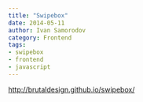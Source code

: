 ```yaml
---
title: "Swipebox"
date: 2014-05-11
author: Ivan Samorodov
category: Frontend
tags:
- swipebox
- frontend
- javascript
---
```


http://brutaldesign.github.io/swipebox/